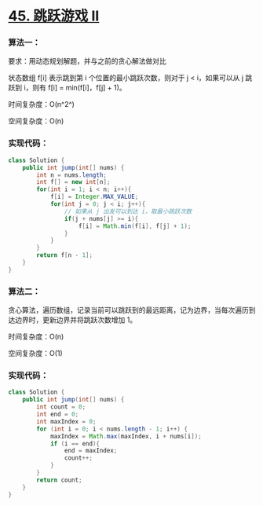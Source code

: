 # [45. 跳跃游戏 II](https://leetcode-cn.com/problems/jump-game-ii/)

### 算法一：

要求：用动态规划解题，并与之前的贪心解法做对比

状态数组 f[i] 表示跳到第 i 个位置的最小跳跃次数，则对于 j < i，如果可以从 j 跳跃到 i，则有 f[i] = min(f[i]，f[j] + 1)。

时间复杂度：O(n^2^)

空间复杂度：O(n)

### 实现代码：

```java
class Solution {
    public int jump(int[] nums) {
        int n = nums.length;
        int f[] = new int[n];
        for(int i = 1; i < n; i++){
            f[i] = Integer.MAX_VALUE;
            for(int j = 0; j < i; j++){
                // 如果从 j 出发可以到达 i，取最小跳跃次数
                if(j + nums[j] >= i){
                    f[i] = Math.min(f[i], f[j] + 1);
                }
            }
        }
        return f[n - 1];
    }
}
```

### 算法二：

贪心算法，遍历数组，记录当前可以跳跃到的最远距离，记为边界，当每次遍历到达边界时，更新边界并将跳跃次数增加 1。

时间复杂度：O(n)

空间复杂度：O(1)

### 实现代码：

```java
class Solution {
    public int jump(int[] nums) {
        int count = 0;
        int end = 0;
        int maxIndex = 0;
        for (int i = 0; i < nums.length - 1; i++) {
            maxIndex = Math.max(maxIndex, i + nums[i]);
            if (i == end){
                end = maxIndex;
                count++;
            }
        }
        return count;
    }
}
```

